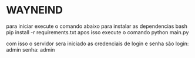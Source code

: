 # WAYNEIND
para iniciar execute o comando abaixo para instalar as dependencias
bash pip install -r requirements.txt
apos isso execute o comando
python main.py

com isso o servidor sera iniciado as credenciais de login e senha são
login: admin
senha: admin